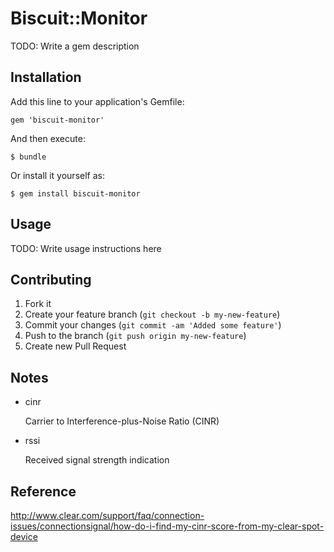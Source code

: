 # Biscuit::Monitor

TODO: Write a gem description

## Installation

Add this line to your application's Gemfile:

    gem 'biscuit-monitor'

And then execute:

    $ bundle

Or install it yourself as:

    $ gem install biscuit-monitor

## Usage

TODO: Write usage instructions here

## Contributing

1. Fork it
2. Create your feature branch (`git checkout -b my-new-feature`)
3. Commit your changes (`git commit -am 'Added some feature'`)
4. Push to the branch (`git push origin my-new-feature`)
5. Create new Pull Request

## Notes

- cinr

  Carrier to Interference-plus-Noise Ratio (CINR)

- rssi

  Received signal strength indication

## Reference

http://www.clear.com/support/faq/connection-issues/connectionsignal/how-do-i-find-my-cinr-score-from-my-clear-spot-device


